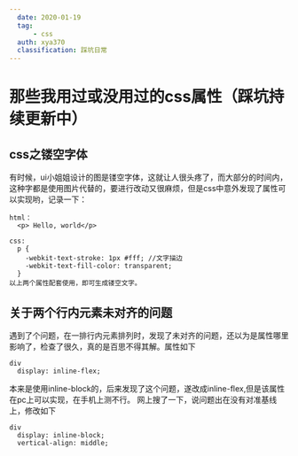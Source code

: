 ```yaml
---
  date: 2020-01-19
  tag:
      - css
  auth: xya370
  classification: 踩坑日常
---
```


# 那些我用过或没用过的css属性（踩坑持续更新中）

## css之镂空字体
  有时候，ui小姐姐设计的图是镂空字体，这就让人很头疼了，而大部分的时间内，这种字都是使用图片代替的，要进行改动又很麻烦，但是css中意外发现了属性可以实现哟，记录一下：

    html：
      <p> Hello, world</p>

    css:
      p {
        -webkit-text-stroke: 1px #fff; //文字描边
        -webkit-text-fill-color: transparent;
      }
    以上两个属性配套使用，即可生成镂空文字。

## 关于两个行内元素未对齐的问题
  遇到了个问题，在一排行内元素排列时，发现了未对齐的问题，还以为是属性哪里影响了，检查了很久，真的是百思不得其解。属性如下

    div
      display: inline-flex;

  本来是使用inline-block的，后来发现了这个问题，遂改成inline-flex,但是该属性在pc上可以实现，在手机上测不行。
  网上搜了一下，说问题出在没有对准基线上，修改如下

    div
      display: inline-block;
      vertical-align: middle;